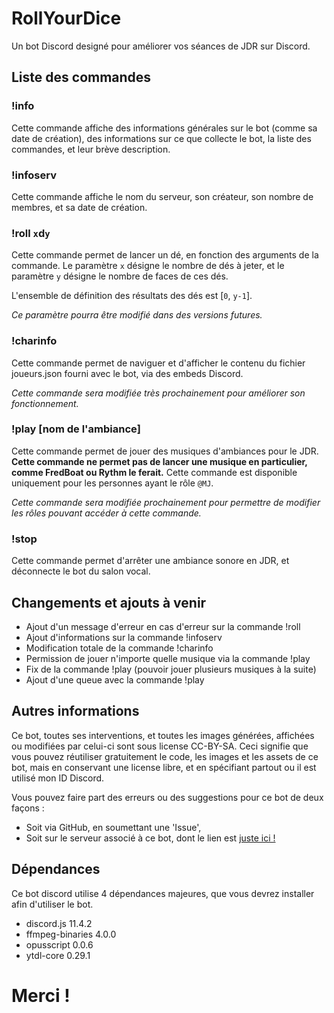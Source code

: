 # RollYourDice
Un bot Discord designé pour améliorer vos séances de JDR sur Discord.

## Liste des commandes

### !info
Cette commande affiche des informations générales sur le bot (comme sa date de création), des informations sur ce que collecte le bot, la liste des commandes, et leur brève description.

### !infoserv
Cette commande affiche le nom du serveur, son créateur, son nombre de membres, et sa date de création.

### !roll `x`d`y`
Cette commande permet de lancer un dé, en fonction des arguments de la commande. Le paramètre `x` désigne le nombre de dés à jeter, et le paramètre `y` désigne le nombre de faces de ces dés.

L'ensemble de définition des résultats des dés est [`0`, `y-1`].

*Ce paramètre pourra être modifié dans des versions futures.*

### !charinfo
Cette commande permet de naviguer et d'afficher le contenu du fichier joueurs.json fourni avec le bot, via des embeds Discord. 

*Cette commande sera modifiée très prochainement pour améliorer son fonctionnement.*

### !play [nom de l'ambiance]
Cette commande permet de jouer des musiques d'ambiances pour le JDR. **Cette commande ne permet pas de lancer une musique en particulier, comme FredBoat ou Rythm le ferait.** Cette commande est disponible uniquement pour les personnes ayant le rôle `@MJ`.

*Cette commande sera modifiée prochainement pour permettre de modifier les rôles pouvant accéder à cette commande.*

### !stop
Cette commande permet d'arrêter une ambiance sonore en JDR, et déconnecte le bot du salon vocal.

## Changements et ajouts à venir

* Ajout d'un message d'erreur en cas d'erreur sur la commande !roll
* Ajout d'informations sur la commande !infoserv
* Modification totale de la commande !charinfo
* Permission de jouer n'importe quelle musique via la commande !play
* Fix de la commande !play (pouvoir jouer plusieurs musiques à la suite)
* Ajout d'une queue avec la commande !play

## Autres informations

Ce bot, toutes ses interventions, et toutes les images générées, affichées ou modifiées par celui-ci sont sous license CC-BY-SA. Ceci signifie que vous pouvez réutiliser gratuitement le code, les images et les assets de ce bot, mais en conservant une license libre, et en spécifiant partout ou il est utilisé mon ID Discord.

Vous pouvez faire part des erreurs ou des suggestions pour ce bot de deux façons :
* Soit via GitHub, en soumettant une 'Issue',
* Soit sur le serveur associé à ce bot, dont le lien est [juste ici !](https://discord.gg/bqsXPSn)

## Dépendances

Ce bot discord utilise 4 dépendances majeures, que vous devrez installer afin d'utiliser le bot.
* discord.js 11.4.2
* ffmpeg-binaries 4.0.0
* opusscript 0.0.6
* ytdl-core 0.29.1

# Merci !
